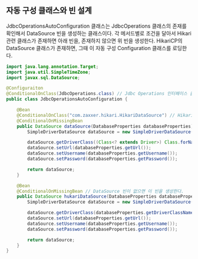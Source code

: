 ## 자동 구성 클래스와 빈 설계

JdbcOperationsAutoConfiguration 클래스는 JdbcOperations 클래스의 존재를 확인해서 DataSource 빈을 생성하는 클래스이다.
각 메서드별로 조건을 달아서 Hikari 관련 클래스가 존재하면 아래 빈을, 존재하지 않으면 위 빈을 생성한다.
HikariCP의 DataSource 클래스가 존재하면, 그때 이 자동 구성 Configuration 클래스를 로딩한다.

```java
import java.lang.annotation.Target;
import java.util.SimpleTimeZone;
import javax.sql.DataSource;

@Configuraiton
@ConditionalOnClass(JdbcOperations.class) // Jdbc Operations 인터페이스 클래스가 존재하면, 그때 이 자동 구성 Configuration 클래스를 로딩한다.
public class JdbcOperationsAutoConfiguration {

    @Bean
    @ConditionalOnClass("com.zaxxer.hikari.HikariDataSource") // HikariDataSource 클래스가 존재하면 이 빈을 생성한다.
    @ConditionalOnMissingBean
    public DataSource dataSource(DatabaseProperties databaseProperties) throws ClassNotFoundException {
        SimpleDriverDataSource dataSource = new SimpleDriverDataSource();

        dataSource.getDriverClass((Class<? extends Driver>) Class.forName(databaseProperties.getDriverClassName()));
        dataSource.setUrl(databaseProperties.getUrl());
        dataSource.setUsername(databaseProperties.getUsername());
        dataSource.setPassword(databaseProperties.getPassword());

        return dataSource;
    }

    @Bean
    @ConditionalOnMissingBean // DataSource 빈이 없으면 이 빈을 생성한다.
    public DataSource hukariDataSource(DatabaseProperties databaseProperties) {
        SimpleDriverDataSource dataSource = new SimpleDriverDataSource();

        dataSource.getDriverClass(databaseProperties.getDriverClassName());
        dataSource.setUrl(databaseProperties.getUrl());
        dataSource.setUsername(databaseProperties.getUsername());
        dataSource.setPassword(databaseProperties.getPassword());

        return dataSource;
    }
}
```
    
